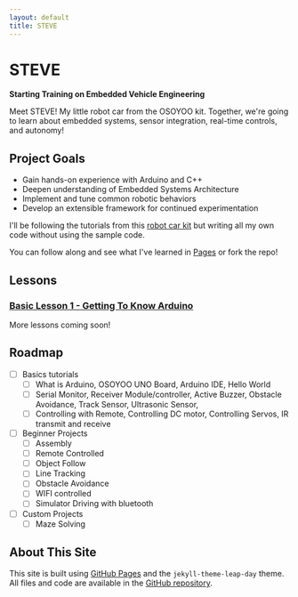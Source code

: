 ```yaml
---
layout: default
title: STEVE
---
```

# STEVE
**Starting Training on Embedded Vehicle Engineering**

Meet STEVE! My little robot car from the OSOYOO kit. Together, we're going to learn about embedded systems, sensor integration, real-time controls, and autonomy! 

## Project Goals
 - Gain hands-on experience with Arduino and C++
 - Deepen understanding of Embedded Systems Architecture
 - Implement and tune common robotic behaviors
 - Develop an extensible framework for continued experimentation
   
I'll be following the tutorials from this [robot car kit](https://osoyoo.com/2020/05/12/v2-1-robot-car-kit-for-arduino-tutorial-introduction/) but writing all my own code without using the sample code.

You can follow along and see what I've learned in [Pages](https://megcrunyan.github.io/steve/) or fork the repo! 

## Lessons
### [Basic Lesson 1 - Getting To Know Arduino](https://megcrunyan.github.io/steve/basic-lesson-1/)

More lessons coming soon!

## Roadmap
- [ ] Basics tutorials
  - [ ] What is Arduino, OSOYOO UNO Board, Arduino IDE, Hello World
  - [ ] Serial Monitor, Receiver Module/controller, Active Buzzer, Obstacle Avoidance, Track Sensor, Ultrasonic Sensor,
  - [ ] Controlling with Remote, Controlling DC motor, Controlling Servos, IR transmit and receive
- [ ] Beginner Projects
  - [ ] Assembly
  - [ ] Remote Controlled
  - [ ] Object Follow
  - [ ] Line Tracking
  - [ ] Obstacle Avoidance
  - [ ] WIFI controlled
  - [ ] Simulator Driving with bluetooth
- [ ] Custom Projects
  - [ ] Maze Solving

## About This Site

This site is built using [GitHub Pages](https://pages.github.com/) and the `jekyll-theme-leap-day` theme. All files and code are available in the [GitHub repository](https://github.com/megcrunyan/steve).